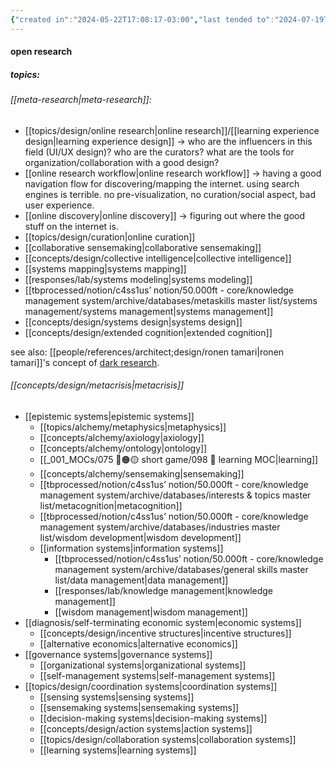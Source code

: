 ```yaml
---
{"created in":"2024-05-22T17:08:17-03:00","last tended to":"2024-07-19T03:13:47-03:00","tags":["topic","research","design","alchemy","🌱"],"created":"2024-05-22T17:08:17.985-03:00","updated":"2025-02-06T14:49:56.992-03:00","notestage":["🌱"],"dg-publish":true,"relevancescore":97,"permalink":"/topics/design/research/","dgPassFrontmatter":true}
---
```


#### open research

##### topics:
###### [[meta-research\|meta-research]]:
- [[topics/design/online research\|online research]]/[[learning experience design\|learning experience design]] -> who are the influencers in this field (UI/UX design)? who are the curators? what are the tools for organization/collaboration with a good design?
- [[online research workflow\|online research workflow]] -> having a good navigation flow for discovering/mapping the internet. using search engines is terrible. no pre-visualization, no curation/social aspect, bad user experience.
- [[online discovery\|online discovery]] -> figuring out where the good stuff on the internet is.
- [[topics/design/curation\|online curation]]
- [[collaborative sensemaking\|collaborative sensemaking]]
- [[concepts/design/collective intelligence\|collective intelligence]]
- [[systems mapping\|systems mapping]]
- [[responses/lab/systems modeling\|systems modeling]]
- [[tbprocessed/notion/c4ss1us’ notion/50.000ft - core/knowledge management system/archive/databases/metaskills master list/systems management/systems management\|systems management]]
- [[concepts/design/systems design\|systems design]]
- [[concepts/design/extended cognition\|extended cognition]]

see also: [[people/references/architect;design/ronen tamari\|ronen tamari]]'s concept of [dark research](https://ronentk.github.io/post/dark_research/).
###### [[concepts/design/metacrisis\|metacrisis]]
- [[epistemic systems\|epistemic systems]]
	- [[topics/alchemy/metaphysics\|metaphysics]]
	- [[concepts/alchemy/axiology\|axiology]]
	- [[concepts/alchemy/ontology\|ontology]]
	- [[_001_MOCs/075 🔴🟠🟡 short game/098 📕 learning MOC\|learning]]
	- [[concepts/alchemy/sensemaking\|sensemaking]]
	- [[tbprocessed/notion/c4ss1us’ notion/50.000ft - core/knowledge management system/archive/databases/interests & topics master list/metacognition\|metacognition]]
	- [[tbprocessed/notion/c4ss1us’ notion/50.000ft - core/knowledge management system/archive/databases/industries master list/wisdom development\|wisdom development]]
	- [[information systems\|information systems]]
		- [[tbprocessed/notion/c4ss1us’ notion/50.000ft - core/knowledge management system/archive/databases/general skills master list/data management\|data management]]
		- [[responses/lab/knowledge management\|knowledge management]]
		- [[wisdom management\|wisdom management]]
- [[diagnosis/self-terminating economic system\|economic systems]]
	- [[concepts/design/incentive structures\|incentive structures]]
	- [[alternative economics\|alternative economics]]
- [[governance systems\|governance systems]]
	- [[organizational systems\|organizational systems]]
	- [[self-management systems\|self-management systems]]
- [[topics/design/coordination systems\|coordination systems]]
	- [[sensing systems\|sensing systems]]
	- [[sensemaking systems\|sensemaking systems]]
	- [[decision-making systems\|decision-making systems]]
	- [[concepts/design/action systems\|action systems]]
	- [[topics/design/collaboration systems\|collaboration systems]]
	- [[learning systems\|learning systems]]